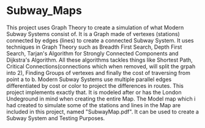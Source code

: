 # Subway_Maps

This project uses Graph Theory to create a simulation of what Modern Subway Systems consist of. It is a Graph made of vertexes (stations) connected by edges (lines) to create a connected Subway System.
It uses techniques in Graph Theory such as Breadth First Search, Depth First Search, Tarjan's Algorithm for Strongly Connected Components and Dijkstra's Algorithm. All these algorithms tackles things like Shortest Path, Critical Connections(connections which when removed, will split the grpah into 2), Finding Groups of vertexes and finally the cost of traversing from point a to b.
Modern Subway Systems use multiple parallel edges differentiated by cost or color to project the differences in routes. This project implements exactly that. It is modeled after or has the London Undeground in mind when creating the entire Map.
The Model map which i had created to simulate some of the stations and lines in the Map are included in this project, named "SubwayMap.pdf". It can be used to create a Subway System and Testing Purposes.
